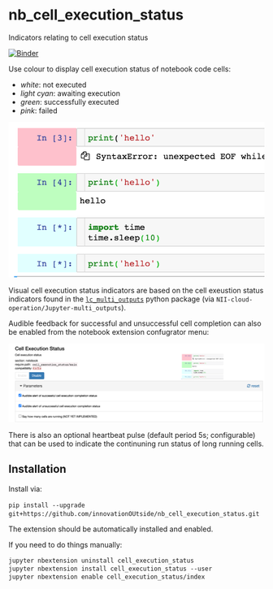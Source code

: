 # nb\_cell\_execution\_status
Indicators relating to cell execution status


[![Binder](https://mybinder.org/badge_logo.svg)](https://mybinder.org/v2/gh/innovationOUtside/nb_cell_execution_status/master)


Use colour to display cell execution status of notebook code cells:

- *white*: not executed
- *light cyan*: awaiting execution
- *green*: successfully executed
- *pink*: failed

![](.images/cell_status.png)


Visual cell execution status indicators are based on the cell exeustion status indicators found in the  [`lc_multi_outputs`](https://github.com/NII-cloud-operation/Jupyter-multi_outputs) python package (via `NII-cloud-operation/Jupyter-multi_outputs`).

Audible feedback for successful and unsuccessful cell completion can also be enabled from the notebook extension confugrator menu:

![](.images/cell-execution_config.png)

There is also an optional heartbeat pulse (default period 5s; configurable) that can be used to indicate the continuning run status of long running cells.

## Installation

Install via:

`pip install --upgrade git+https://github.com/innovationOUtside/nb_cell_execution_status.git`

The extension should be automatically installed and enabled.

If you need to do things manually:


```
jupyter nbextension uninstall cell_execution_status
jupyter nbextension install cell_execution_status --user
jupyter nbextension enable cell_execution_status/index
```
